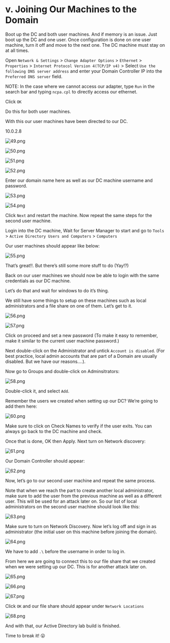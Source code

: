 # v. Joining Our Machines to the Domain

Boot up the DC and both user machines. And if memory is an issue. Just boot up the DC and one user. Once configuration is done on one user machine, turn it off and move to the next one. The DC machine must stay on at all times.

Open `Network & Settings` > `Change Adapter Options` > `Ethernet` > `Properties` > `Internet Protocol Version 4(TCP/IP v4)` > Select `Use the following DNS server address` and enter your Domain Controller IP into the `Preferred DNS server` field. 

NOTE: In the case where we cannot access our adapter,  type  `Run` in the search bar and typing `ncpa.cpl` to directly access our ethernet.

Click `OK`

Do this for both user machines.

With this our user machines have been directed to our DC.

10.0.2.8

![49.png](v%20Joining%20Our%20Machines%20to%20the%20Domain%20f2f98d82e83a4f6b96ab3988187b5c0c/49.png)

  

![50.png](v%20Joining%20Our%20Machines%20to%20the%20Domain%20f2f98d82e83a4f6b96ab3988187b5c0c/50.png)

  

![51.png](v%20Joining%20Our%20Machines%20to%20the%20Domain%20f2f98d82e83a4f6b96ab3988187b5c0c/51.png)

  

![52.png](v%20Joining%20Our%20Machines%20to%20the%20Domain%20f2f98d82e83a4f6b96ab3988187b5c0c/52.png)

   Enter our domain name here as well as our DC machine username and password.

  

![53.png](v%20Joining%20Our%20Machines%20to%20the%20Domain%20f2f98d82e83a4f6b96ab3988187b5c0c/53.png)

  

![54.png](v%20Joining%20Our%20Machines%20to%20the%20Domain%20f2f98d82e83a4f6b96ab3988187b5c0c/54.png)

  Click `Next` and restart the machine. Now repeat the same steps for the second user machine.

Login into the DC machine, Wait for Server Manager to start and go to `Tools` > `Active Directory Users and Computers` > `Computers`

Our user machines should appear like below:

![55.png](v%20Joining%20Our%20Machines%20to%20the%20Domain%20f2f98d82e83a4f6b96ab3988187b5c0c/55.png)

That’s great!!. But there’s still some more stuff to do (Yay!?)

Back on our user machines we should now be able to login with the same credentials as our DC machine.

Let’s do that and wait for windows to do it’s thing.

We still have some things to setup on these machines such as local administrators and a file share on one of them. Let’s get to it.

![56.png](v%20Joining%20Our%20Machines%20to%20the%20Domain%20f2f98d82e83a4f6b96ab3988187b5c0c/56.png)

![57.png](v%20Joining%20Our%20Machines%20to%20the%20Domain%20f2f98d82e83a4f6b96ab3988187b5c0c/57.png)

Click on proceed and set a new password (To make it easy to remember, make it similar to the current user machine password.)

Next double-click on the Administrator and untick `Account is disabled`. (For best practice, local admin accounts that are part of a Domain are usually disabled. But we have our reasons….).

Now go to Groups and double-click on Adminsitrators:

![58.png](v%20Joining%20Our%20Machines%20to%20the%20Domain%20f2f98d82e83a4f6b96ab3988187b5c0c/58.png)

Double-click it, and select `Add`. 

Remember the users we created when setting up our DC? We’re going to add them here:

![60.png](v%20Joining%20Our%20Machines%20to%20the%20Domain%20f2f98d82e83a4f6b96ab3988187b5c0c/60.png)

Make sure to click on Check Names to verify if the user exits. You can always go back to the DC machine and check. 

Once that is done, OK then Apply. Next turn on Network discovery:

![61.png](v%20Joining%20Our%20Machines%20to%20the%20Domain%20f2f98d82e83a4f6b96ab3988187b5c0c/61.png)

Our Domain Controller should appear:

![62.png](v%20Joining%20Our%20Machines%20to%20the%20Domain%20f2f98d82e83a4f6b96ab3988187b5c0c/62.png)

Now, let’s go to our second user machine and repeat the same process.

Note that when we reach the part to create another local administrator, make sure to add the user from the previous machine as well as a different user. This will be used for an attack later on. So our list of local administrators on the second user machine should look like this:

![63.png](v%20Joining%20Our%20Machines%20to%20the%20Domain%20f2f98d82e83a4f6b96ab3988187b5c0c/63.png)

Make sure to turn on Network Discovery. Now let’s log off and sign in as administrator (the initial user on this machine before joining the domain).

![64.png](v%20Joining%20Our%20Machines%20to%20the%20Domain%20f2f98d82e83a4f6b96ab3988187b5c0c/64.png)

We have to add `.\` before the username in order to log in.

From here we are going to connect this to our file share that we created when we were setting up our DC. This is for another attack later on.

![65.png](v%20Joining%20Our%20Machines%20to%20the%20Domain%20f2f98d82e83a4f6b96ab3988187b5c0c/65.png)

![66.png](v%20Joining%20Our%20Machines%20to%20the%20Domain%20f2f98d82e83a4f6b96ab3988187b5c0c/66.png)

![67.png](v%20Joining%20Our%20Machines%20to%20the%20Domain%20f2f98d82e83a4f6b96ab3988187b5c0c/67.png)

Click `OK` and our file share should appear under `Network Locations`

![68.png](v%20Joining%20Our%20Machines%20to%20the%20Domain%20f2f98d82e83a4f6b96ab3988187b5c0c/68.png)

And with that, our Active Directory lab build is finished. 

Time to break it! 😮